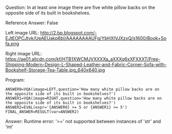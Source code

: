 Question: In at least one image there are five white pillow backs on the opposite side of its built in bookshelves.

Reference Answer: False

Left image URL: http://2.bp.blogspot.com/-EJtEOPCJtvk/UeAEUakp6bI/AAAAAAAAUFg/YbHXIVJXzxQ/s1600/Book+Sofa.png

Right image URL: https://ae01.alicdn.com/kf/HTB1XWCMJVXXXXa_aXXXq6xXFXXXT/Free-Shipping-Modern-Design-L-Shaped-Leather-and-Fabric-Corner-Sofa-with-Bookshelf-Storage-Tea-Table.jpg_640x640.jpg

Program:

```
ANSWER0=VQA(image=LEFT,question='How many white pillow backs are on the opposite side of its built in bookshelves?')
ANSWER1=VQA(image=RIGHT,question='How many white pillow backs are on the opposite side of its built in bookshelves?')
ANSWER2=EVAL(expr='{ANSWER0} >= 5 or {ANSWER1} >= 5')
FINAL_ANSWER=RESULT(var=ANSWER2)
```
Answer: Runtime error: '>=' not supported between instances of 'str' and 'int'


